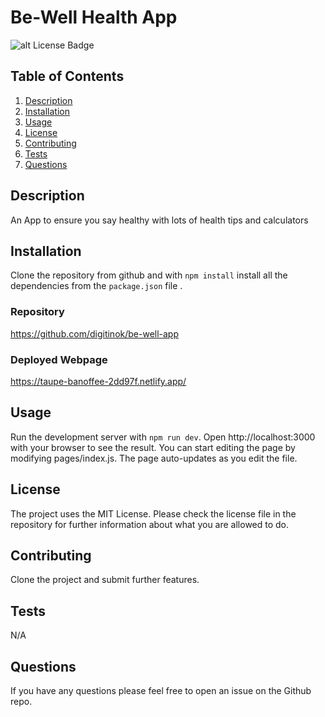 # Be-Well Health App

![alt License Badge](https://img.shields.io/badge/license-MIT_License-green.svg)

## Table of Contents

1. [Description](#description)
2. [Installation](#installation)
3. [Usage](#usage)
4. [License](#license)
5. [Contributing](#contributing)
6. [Tests](#tests)
7. [Questions](#questions)

## Description

An App to ensure you say healthy with lots of health tips and calculators

## Installation

Clone the repository from github and with `npm install` install all the dependencies from the `package.json` file . 

### Repository

https://github.com/digitinok/be-well-app 

### Deployed Webpage

https://taupe-banoffee-2dd97f.netlify.app/ 


## Usage

Run the development server with `npm run dev`. Open http://localhost:3000 with your browser to see the result.
You can start editing the page by modifying pages/index.js. The page auto-updates as you edit the file.

## License

The project uses the MIT License. Please check the license file in the repository for further information about what you are allowed to do.

## Contributing

Clone the project and submit further features.

## Tests

N/A

## Questions

If you have any questions please feel free to open an issue on the Github repo. 
  